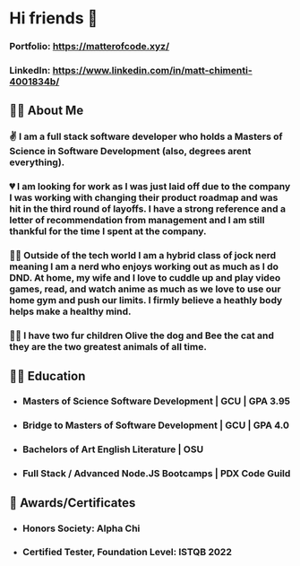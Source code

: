 
# **Hi friends** 👋

### Portfolio: https://matterofcode.xyz/
### LinkedIn: https://www.linkedin.com/in/matt-chimenti-4001834b/

## 🐱‍🏍 **About Me** 

### ✌ I am a full stack software developer who holds a **Masters of Science in Software Development** (also, degrees arent everything). 

### 💔 I am looking for work as I was just laid off due to the company I was working with changing their product roadmap and was hit in the third round of layoffs. I have a strong reference and a letter of recommendation from management and I am still thankful for the time I spent at the company.


### 🧙‍♂️ Outside of the tech world I am a hybrid class of jock nerd meaning I am a nerd who enjoys working out as much as I do DND. At home, my wife and I love to cuddle up and play video games, read, and watch anime as much as we love to use our home gym and push our limits. I firmly believe a heathly body helps make a healthy mind.

### 🐱‍👤 I have two fur children Olive the dog and Bee the cat and they are the two greatest animals of all time.

## 👨‍🎓 **Education**
- ### Masters of Science Software Development | GCU | GPA 3.95

- ### Bridge to Masters of Software Development | GCU | GPA 4.0

- ### Bachelors of Art English Literature | OSU

- ### Full Stack / Advanced Node.JS Bootcamps | PDX Code Guild

## 🏅 **Awards/Certificates**

- ### Honors Society: Alpha Chi 
- ### Certified Tester, Foundation Level: ISTQB 2022
